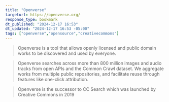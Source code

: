 ```yaml
---
title: "Openverse"
targeturl: https://openverse.org/
response_type: bookmark
dt_published: "2024-12-17 16:53"
dt_updated: "2024-12-17 16:53 -05:00"
tags: ["openverse","opensource","creativecommons"]
---
```


> Openverse is a tool that allows openly licensed and public domain works to be discovered and used by everyone.

> Openverse searches across more than 800 million images and audio tracks from open APIs and the Common Crawl dataset. We aggregate works from multiple public repositories, and facilitate reuse through features like one-click attribution.

> Openverse is the successor to CC Search which was launched by Creative Commons in 2019